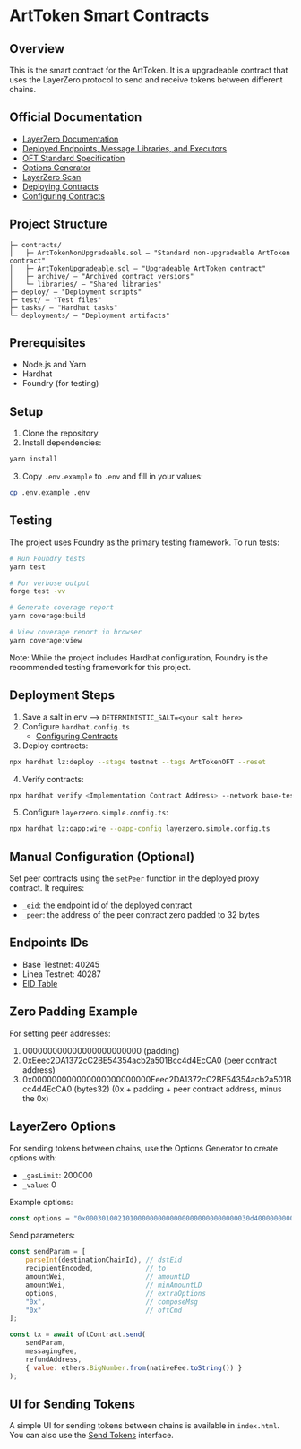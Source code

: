 # ArtToken Smart Contracts

## Overview

This is the smart contract for the ArtToken. It is a upgradeable contract that uses the LayerZero protocol to send and receive tokens between different chains.

## Official Documentation
* [LayerZero Documentation](https://docs.layerzero.network/v2)
* [Deployed Endpoints, Message Libraries, and Executors](https://docs.layerzero.network/v2/developers/evm/technical-reference/deployed-contracts)
* [OFT Standard Specification](https://docs.layerzero.network/v2/developers/evm/oft/quickstart)
* [Options Generator](https://remix.ethereum.org/#url=https://docs.layerzero.network/LayerZero/contracts/OptionsGenerator.sol&lang=en&optimize=false&runs=200&evmVersion=null&version=soljson-v0.8.24+commit.e11b9ed9.js)
* [LayerZero Scan](https://docs.layerzero.network/v2/developers/evm/technical-reference/layerzero-scan)
* [Deploying Contracts](https://docs.layerzero.network/v2/developers/evm/create-lz-oapp/deploying)
* [Configuring Contracts](https://docs.layerzero.network/v2/developers/evm/create-lz-oapp/configuring-pathways)

## Project Structure

```
├─ contracts/
│   ├─ ArtTokenNonUpgradeable.sol — "Standard non-upgradeable ArtToken contract"
│   ├─ ArtTokenUpgradeable.sol — "Upgradeable ArtToken contract"
│   ├─ archive/ — "Archived contract versions"
│   └─ libraries/ — "Shared libraries"
├─ deploy/ — "Deployment scripts"
├─ test/ — "Test files"
├─ tasks/ — "Hardhat tasks"
└─ deployments/ — "Deployment artifacts"
```

## Prerequisites

- Node.js and Yarn
- Hardhat
- Foundry (for testing)

## Setup

1. Clone the repository
2. Install dependencies:
```bash
yarn install
```

3. Copy `.env.example` to `.env` and fill in your values:
```bash
cp .env.example .env
```

## Testing

The project uses Foundry as the primary testing framework. To run tests:

```bash
# Run Foundry tests
yarn test

# For verbose output
forge test -vv

# Generate coverage report
yarn coverage:build

# View coverage report in browser
yarn coverage:view
```

Note: While the project includes Hardhat configuration, Foundry is the recommended testing framework for this project.

## Deployment Steps

1. Save a salt in env —> `DETERMINISTIC_SALT=<your salt here>`
2. Configure `hardhat.config.ts`
    - [Configuring Contracts](https://docs.layerzero.network/v2/developers/evm/create-lz-oapp/configuring-pathways)
3. Deploy contracts:
```bash
npx hardhat lz:deploy --stage testnet --tags ArtTokenOFT --reset
```
4. Verify contracts:
```bash
npx hardhat verify <Implementation Contract Address> --network base-testnet <EndpointV2 address - constructor arg>
```
5. Configure `layerzero.simple.config.ts`:
```bash
npx hardhat lz:oapp:wire --oapp-config layerzero.simple.config.ts
```

## Manual Configuration (Optional)

Set peer contracts using the `setPeer` function in the deployed proxy contract. It requires:
- `_eid`: the endpoint id of the deployed contract
- `_peer`: the address of the peer contract zero padded to 32 bytes

## Endpoints IDs

- Base Testnet: 40245
- Linea Testnet: 40287
- [EID Table](https://docs.layerzero.network/v2/deployments/deployed-contracts)

## Zero Padding Example

For setting peer addresses:
1. 000000000000000000000000 (padding)
2. 0xEeec2DA1372cC2BE54354acb2a501Bcc4d4EcCA0 (peer contract address)
3. 0x000000000000000000000000Eeec2DA1372cC2BE54354acb2a501Bcc4d4EcCA0 (bytes32)
(0x + padding + peer contract address, minus the 0x)

## LayerZero Options

For sending tokens between chains, use the Options Generator to create options with:
- `_gasLimit`: 200000
- `_value`: 0

Example options:
```javascript
const options = "0x00030100210100000000000000000000000000030d400000000000000000000000000000000a";
```

Send parameters:
```javascript
const sendParam = [
    parseInt(destinationChainId), // dstEid
    recipientEncoded,             // to
    amountWei,                    // amountLD
    amountWei,                    // minAmountLD
    options,                      // extraOptions
    "0x",                         // composeMsg
    "0x"                          // oftCmd
];

const tx = await oftContract.send(
    sendParam,
    messagingFee,
    refundAddress,
    { value: ethers.BigNumber.from(nativeFee.toString()) }
);
```

## UI for Sending Tokens

A simple UI for sending tokens between chains is available in `index.html`. You can also use the [Send Tokens](https://codepen.io/passandscore-the-sasster/full/emYVwWz) interface.

